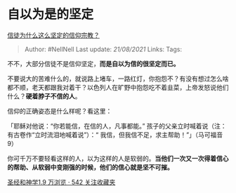 # 自以为是的坚定
[信徒为什么这么坚定的信仰宗教？](https://www.zhihu.com/question/280759374/answer/603160295)

> Author: #NellNell
Last update: *21/08/2021*
Links:
Tags:

不不，大部分信徒不是信仰坚定，**而是自以为信的很坚定而已。**

不要说大的苦难什么的，就说路上堵车，一路红灯，你抱怨不？有没有想过怎么啥都不顺，老天都跟我对着干？以色列人在旷野中抱怨吃不着韭菜，上帝发怒说他们什么？**硬着脖子不信的人**。

信仰的正确姿态是什么样呢？看这里：

「耶稣对他说：“你若能信，在信的人，凡事都能。” 孩子的父亲立时喊着说（注：有古卷作“立时流泪地喊着说”）：“ 我信，但我信不足，求主帮助！”」（马可福音9）

你可千万不要轻看这样的人，以为这样的人是软弱的。**当他们一次又一次得着信心的帮助、从软弱中变刚强的时候，他们的信心就是坚不可摧。**

[圣经和神学1.9 万浏览 · 542 关注收藏夹](https://www.zhihu.com/collection/313814574)


